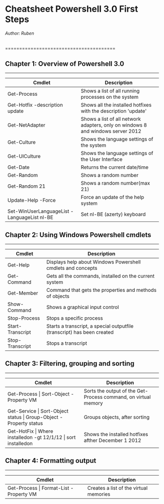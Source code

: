 # Cheatsheet Powershell 3.0 First Steps
###### Author: Ruben
=======================================

## Chapter 1: Overview of Powershell 3.0
----------------------

|Cmdlet|Description|
|------|-----------|
|Get-Process|Shows a list of all running processes on the system|
|Get-Hotfix -description update |Shows all the installed hotfixes with the description 'update'|
|Get-NetAdapter|Shows a list of all network adapters, only on windows 8 and windows server 2012|
|Get-Culture|Shows the language settings of the system|
|Get-UICulture|Shows the language settings of the User Interface|
|Get-Date|Returns the current date/time|
|Get-Random|Shows a random number|
|Get-Random 21|Shows a random number(max 21)|
|Update-Help -Force|Force an update of the help system|
|Set-WinUserLanguageList -LanguageList nl-BE|Set nl-BE (azerty) keyboard|

## Chapter 2: Using Windows Powershell cmdlets
----------------------------------------------

|Cmdlet|Description|
|------|-----------|
|Get-Help|Displays help about Windows Powershell cmdlets and concepts|
|Get-Command|Gets all the commands, installed on the current system|
|Get-Member|Command that gets the properties and methods of objects|
|Show-Command|Shows a graphical input control|
|Stop-Process|Stops a specific process|
|Start-Transcript|Starts a transcript, a special outputfile (transcript) has been created|
|Stop-Transcript| Stops a transcript|


## Chapter 3: Filtering, grouping and sorting
----------------------------------------------

|Cmdlet|Description|
|------|-----------|
|Get-Process \| Sort-Object -Property VM | Sorts the output of the Get-Process command, on virtual memory|
|Get-Service \| Sort-Object status \| Group-Object -Property status| Groups objects, after sorting|
|Get-HotFix \| Where installedon -gt 12/1/12 \| sort installedon| Shows the installed hotfixes afther December 1 2012|

## Chapter 4: Formatting output
----------------------------------------------
|Cmdlet|Description|
|------|-----------|
|Get-Process \| Format-List -Property VM| Creates a list of the virtual memories|

